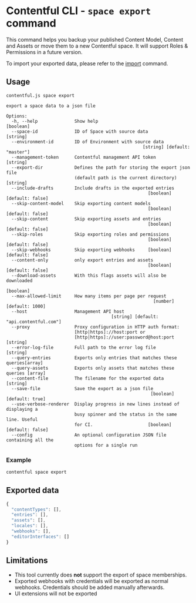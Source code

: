 # Contentful CLI - `space export` command

This command helps you backup your published Content Model, Content and Assets or move them to a new Contentful space. It will support Roles & Permissions in a future version.

To import your exported data, please refer to the [import](../import) command.

## Usage

```
contentful.js space export

export a space data to a json file

Options:
  -h, --help              Show help                                    [boolean]
  --space-id              ID of Space with source data                  [string]
  --environment-id        ID of Environment with source data
                                                    [string] [default: "master"]
  --management-token      Contentful management API token               [string]
  --export-dir            Defines the path for storing the export json file
                          (default path is the current directory)       [string]
  --include-drafts        Include drafts in the exported entries
                                                      [boolean] [default: false]
  --skip-content-model    Skip exporting content models
                                                      [boolean] [default: false]
  --skip-content          Skip exporting assets and entries
                                                      [boolean] [default: false]
  --skip-roles            Skip exporting roles and permissions
                                                      [boolean] [default: false]
  --skip-webhooks         Skip exporting webhooks     [boolean] [default: false]
  --content-only          only export entries and assets
                                                      [boolean] [default: false]
  --download-assets       With this flags assets will also be downloaded
                                                                       [boolean]
  --max-allowed-limit     How many items per page per request
                                                        [number] [default: 1000]
  --host                  Management API host
                                        [string] [default: "api.contentful.com"]
  --proxy                 Proxy configuration in HTTP auth format:
                          [http|https]://host:port or
                          [http|https]://user:password@host:port        [string]
  --error-log-file        Full path to the error log file               [string]
  --query-entries         Exports only entries that matches these queries[array]
  --query-assets          Exports only assets that matches these queries [array]
  --content-file          The filename for the exported data            [string]
  --save-file             Save the export as a json file
                                                       [boolean] [default: true]
  --use-verbose-renderer  Display progress in new lines instead of displaying a
                          busy spinner and the status in the same line. Useful
                          for CI.                     [boolean] [default: false]
  --config                An optional configuration JSON file containing all the
                          options for a single run
```

### Example

```sh
contentful space export
```

## Exported data

```js
{
  "contentTypes": [],
  "entries": [],
  "assets": [],
  "locales": [],
  "webhooks": [],
  "editorInterfaces": []
}
```

## Limitations

- This tool currently does **not** support the export of space memberships.
- Exported webhooks with credentials will be exported as normal webhooks. Credentials should be added manually afterwards.
- UI extensions will not be exported
